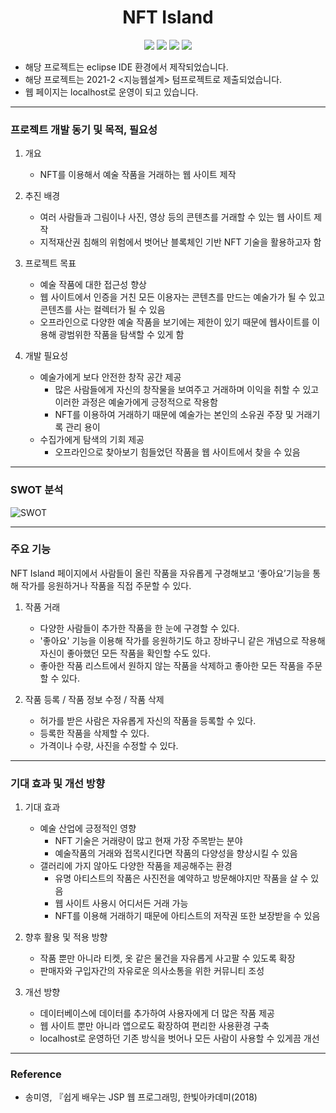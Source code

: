 <h1 align="center">NFT Island</h1>

<p align="center">
<img src="https://img.shields.io/badge/JavaScript-F7DF1E?style=flat-square&logo=JavaScript&logoColor=black"/></a>
<img src="https://img.shields.io/badge/Java-007396?style=flat-square&logo=Java&logoColor=white"/></a>
<img src="https://img.shields.io/badge/MySQL-4479A1?style=flat-square&logo=MySQL&logoColor=white"/></a>
<img src="https://img.shields.io/badge/Eclipse IDE-2C2255?style=flat-square&logo=Eclipse IDE&logoColor=white"/></a>
</p>

 * 해당 프로젝트는 eclipse IDE 환경에서 제작되었습니다.
 * 해당 프로젝트는 2021-2 <지능웹설계> 텀프로젝트로 제출되었습니다.
 * 웹 페이지는 localhost로 운영이 되고 있습니다.


------------
### 프로젝트 개발 동기 및 목적, 필요성
1. 개요
    - NFT를 이용해서 예술 작품을 거래하는 웹 사이트 제작

2. 추진 배경
    - 여러 사람들과 그림이나 사진, 영상 등의 콘텐츠를 거래할 수 있는 웹 사이트 제작
    - 지적재산권 침해의 위험에서 벗어난 블록체인 기반 NFT 기술을 활용하고자 함

3. 프로젝트 목표
    - 예술 작품에 대한 접근성 향상
    - 웹 사이트에서 인증을 거친 모든 이용자는 콘텐츠를 만드는 예술가가 될 수 있고 콘텐츠를 사는 컬렉터가 될 수 있음
    - 오프라인으로 다양한 예술 작품을 보기에는 제한이 있기 때문에 웹사이트를 이용해 광범위한 작품을 탐색할 수 있게 함

4. 개발 필요성
    - 예술가에게 보다 안전한 창작 공간 제공
      + 많은 사람들에게 자신의 창작물을 보여주고 거래하며 이익을 취할 수 있고 이러한 과정은 예술가에게 긍정적으로 작용함
      + NFT를 이용하여 거래하기 때문에 예술가는 본인의 소유권 주장 및 거래기록 관리 용이
    - 수집가에게 탐색의 기회 제공
      + 오프라인으로 찾아보기 힘들었던 작품을 웹 사이트에서 찾을 수 있음

------------
### SWOT 분석

![SWOT](https://user-images.githubusercontent.com/84181886/146669023-10d34c63-88e6-4df9-a60b-5218c44760c7.PNG)


------------
### 주요 기능
NFT Island 페이지에서 사람들이 올린 작품을 자유롭게 구경해보고 ‘좋아요’기능을 통해 작가를 응원하거나 작품을 직접 주문할 수 있다.

1. 작품 거래
    - 다양한 사람들이 추가한 작품을 한 눈에 구경할 수 있다.
    - '좋아요' 기능을 이용해 작가를 응원하기도 하고 장바구니 같은 개념으로 작용해 자신이 좋아했던 모든 작품을 확인할 수도 있다.
    - 좋아한 작품 리스트에서 원하지 않는 작품을 삭제하고 좋아한 모든 작품을 주문할 수 있다.

2. 작품 등록 / 작품 정보 수정 / 작품 삭제
    - 허가를 받은 사람은 자유롭게 자신의 작품을 등록할 수 있다.
    - 등록한 작품을 삭제할 수 있다.
    - 가격이나 수량, 사진을 수정할 수 있다.

------------
### 기대 효과 및 개선 방향
1. 기대 효과
    - 예술 산업에 긍정적인 영향
        + NFT 기술은 거래량이 많고 현재 가장 주목받는 분야
        + 예술작품의 거래와 접목시킨다면 작품의 다양성을 향상시킬 수 있음
    - 갤러리에 가지 않아도 다양한 작품을 제공해주는 환경
        + 유명 아티스트의 작품은 사진전을 예약하고 방문해야지만 작품을 살 수 있음
        + 웹 사이트 사용시 어디서든 거래 가능
        + NFT를 이용해 거래하기 때문에 아티스트의 저작권 또한 보장받을 수 있음

2. 향후 활용 및 적용 방향
    - 작품 뿐만 아니라 티켓, 옷 같은 물건을 자유롭게 사고팔 수 있도록 확장
    - 판매자와 구입자간의 자유로운 의사소통을 위한 커뮤니티 조성

3. 개선 방향
    - 데이터베이스에 데이터를 추가하여 사용자에게 더 많은 작품 제공
    - 웹 사이트 뿐만 아니라 앱으로도 확장하여 편리한 사용환경 구축
    - localhost로 운영하던 기존 방식을 벗어나 모든 사람이 사용할 수 있게끔 개선

------------
### Reference
* 송미영, 『쉽게 배우는 JSP 웹 프로그래밍, 한빛아카데미(2018)
